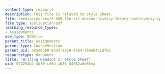 ```yaml
---
content_type: resource
description: This file is related to Style Sheet.
file: /media/courses/4-609-the-art-museum-history-theory-controversy-spring-2014/574254b24df0c56da03644f82a8e65ea_MIT4_609S14_assignmnts_wh2.pdf
file_type: application/pdf
learning_resource_types:
- Assignments
ocw_type: OCWFile
parent_title: Assignments
parent_type: CourseSection
parent_uid: d85d05b9-03d4-aa19-45b4-7b0eb4c1df65
resourcetype: Document
title: 'Writing Handout 2: Style Sheet'
uid: 574254b2-4df0-c56d-a036-44f82a8e65ea
---
```


